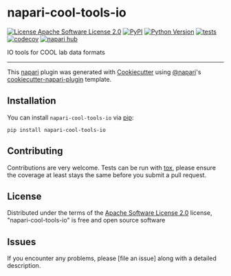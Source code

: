 # napari-cool-tools-io

[![License Apache Software License 2.0](https://img.shields.io/pypi/l/napari-cool-tools-io.svg?color=green)](https://github.com/Otravezjj/napari-cool-tools-io/raw/main/LICENSE)
[![PyPI](https://img.shields.io/pypi/v/napari-cool-tools-io.svg?color=green)](https://pypi.org/project/napari-cool-tools-io)
[![Python Version](https://img.shields.io/pypi/pyversions/napari-cool-tools-io.svg?color=green)](https://python.org)
[![tests](https://github.com/Otravezjj/napari-cool-tools-io/workflows/tests/badge.svg)](https://github.com/Otravezjj/napari-cool-tools-io/actions)
[![codecov](https://codecov.io/gh/Otravezjj/napari-cool-tools-io/branch/main/graph/badge.svg)](https://codecov.io/gh/Otravezjj/napari-cool-tools-io)
[![napari hub](https://img.shields.io/endpoint?url=https://api.napari-hub.org/shields/napari-cool-tools-io)](https://napari-hub.org/plugins/napari-cool-tools-io)

IO tools for COOL lab data formats

----------------------------------

This [napari] plugin was generated with [Cookiecutter] using [@napari]'s [cookiecutter-napari-plugin] template.

<!--
Don't miss the full getting started guide to set up your new package:
https://github.com/napari/cookiecutter-napari-plugin#getting-started

and review the napari docs for plugin developers:
https://napari.org/stable/plugins/index.html
-->

## Installation

You can install `napari-cool-tools-io` via [pip]:

    pip install napari-cool-tools-io




## Contributing

Contributions are very welcome. Tests can be run with [tox], please ensure
the coverage at least stays the same before you submit a pull request.

## License

Distributed under the terms of the [Apache Software License 2.0] license,
"napari-cool-tools-io" is free and open source software

## Issues

If you encounter any problems, please [file an issue] along with a detailed description.

[napari]: https://github.com/napari/napari
[Cookiecutter]: https://github.com/audreyr/cookiecutter
[@napari]: https://github.com/napari
[MIT]: http://opensource.org/licenses/MIT
[BSD-3]: http://opensource.org/licenses/BSD-3-Clause
[GNU GPL v3.0]: http://www.gnu.org/licenses/gpl-3.0.txt
[GNU LGPL v3.0]: http://www.gnu.org/licenses/lgpl-3.0.txt
[Apache Software License 2.0]: http://www.apache.org/licenses/LICENSE-2.0
[Mozilla Public License 2.0]: https://www.mozilla.org/media/MPL/2.0/index.txt
[cookiecutter-napari-plugin]: https://github.com/napari/cookiecutter-napari-plugin

[napari]: https://github.com/napari/napari
[tox]: https://tox.readthedocs.io/en/latest/
[pip]: https://pypi.org/project/pip/
[PyPI]: https://pypi.org/
